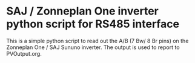 # SAJ / Zonneplan One inverter python script for RS485 interface

This is a simple python script to read out the A/B (7 Bw/ 8 Br pins) on the Zonneplan One / SAJ Sununo inverter.
The output is used to report to PVOutput.org.


